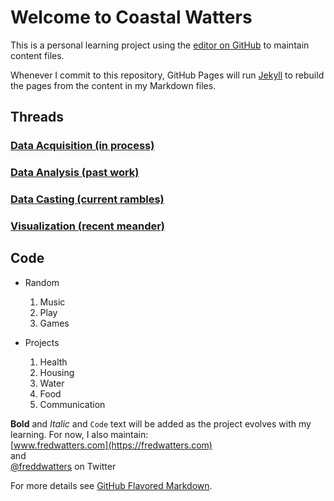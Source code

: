 # Welcome to Coastal Watters

This is a personal learning project using the [editor on GitHub](https://github.com/nursethestrings/nursethestrings.github.io/edit/master/README.md) to maintain content files.

Whenever I commit to this repository, GitHub Pages will run [Jekyll](https://jekyllrb.com/) to rebuild the pages from the content in my Markdown files.

## Threads  
  
### [Data Acquisition (in process)](http://journal.sjdm.org/15/15923a/jdm15923a.html)
### [Data Analysis (past work)](http://coastalwatters.net/CPOE/)
### [Data Casting (current rambles)](http://fredwatters.com)
### [Visualization (recent meander)](https://public.tableau.com/profile/fred.watters#!/)
   
## Code
- Random
  1. Music
  2. Play
  3. Games

- Projects
  1. Health
  2. Housing
  3. Water
  4. Food
  5. Communication


**Bold** and _Italic_ and `Code` text will be added as the project evolves with my learning. For now, I also maintain:  
[www.fredwatters.com](https://fredwatters.com)  
and  
[@freddwatters](http://twitter.com/freddwatters) on Twitter

For more details see [GitHub Flavored Markdown](https://guides.github.com/features/mastering-markdown/).
